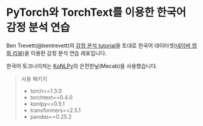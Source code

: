 # PyTorch와 TorchText를 이용한 한국어 감정 분석 연습

Ben Trevett(@bentrevett)의 [감정 분석 tutorial](https://github.com/bentrevett/pytorch-sentiment-analysis)을 토대로 한국어 데이터셋([네이버 영화 리뷰](https://github.com/e9t/nsmc))을 이용한 감정 분석 연습 레포입니다.

한국어 토크나이저는 [KoNLPy](https://konlpy-ko.readthedocs.io/ko/v0.4.3/)의 은전한닢(Mecab)을 사용했습니다.


> 사용 패키지
>  * torch==1.3.0
>  * torchtext==0.4.0
>  * konlpy==0.5.1
>  * transformers==2.5.1
>  * pandas==0.25.2
